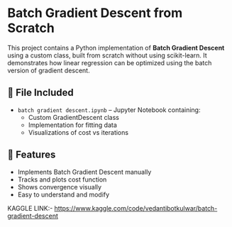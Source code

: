 # Batch Gradient Descent from Scratch

This project contains a Python implementation of **Batch Gradient Descent** using a custom class, built from scratch without using scikit-learn. It demonstrates how linear regression can be optimized using the batch version of gradient descent.

## 📂 File Included

- `batch gradient descent.ipynb` – Jupyter Notebook containing:
  - Custom GradientDescent class
  - Implementation for fitting data
  - Visualizations of cost vs iterations

## 🚀 Features

- Implements Batch Gradient Descent manually
- Tracks and plots cost function
- Shows convergence visually
- Easy to understand and modify


KAGGLE LINK:- https://www.kaggle.com/code/vedantibotkulwar/batch-gradient-descent
